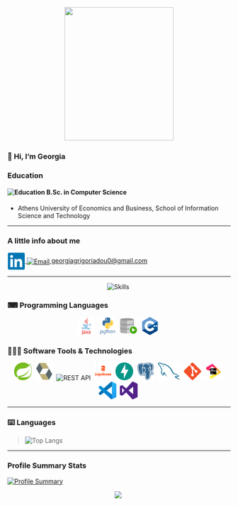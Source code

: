 <p align="center">
  <img width="70%" height="300" src="https://quotefancy.com/media/wallpaper/3840x2160/6360638-Albert-Einstein-Quote-You-never-fail-until-you-stop-trying.jpg">
</p>

### 👋 Hi, I’m Georgia

### Education
#### <img title="Education" alt="Education" style="width:25px;height:25px" src="https://cdn-icons-png.flaticon.com/128/6062/6062646.png"> B.Sc. in Computer Science
  - Athens University of Economics and Business, School of Information Science and Technology
    
 ---

### A little info about me
<p>
  <a href="https://www.linkedin.com/in/georgia-grigoriadou/">
  <img title="LinkedIn" alt="LinkedIn" style="width:40px;height:40px; vertical-align:middle;" src="https://github.com/devicons/devicon/blob/master/icons/linkedin/linkedin-original.svg">
  </a>
  <a href="mailto:georgiagrigoriadou0@gmail.com">
  <img title="Email" alt="Email" style="width:40px;height:40px; vertical-align:middle;" src="https://cdn-icons-png.flaticon.com/128/732/732200.png">
  <span>georgiagrigoriadou0@gmail.com</span>
  </a>
</p>

---

<div align='center'>
   <img src="https://user-images.githubusercontent.com/74038190/212284087-bbe7e430-757e-4901-90bf-4cd2ce3e1852.gif" title="Skills" alt="Skills" width="60" height="60"/>&nbsp;
</div>


### ⌨ Programming Languages
<div align='center'>
   <img src="https://github.com/devicons/devicon/blob/master/icons/java/java-original-wordmark.svg" title="Java" alt="Java" width="40" height="40"/>&nbsp;
   <img src="https://github.com/devicons/devicon/blob/master/icons/python/python-original-wordmark.svg" title="Python" alt="Python" width="40" height="40"/>&nbsp;
   <img src="https://github.com/devicons/devicon/blob/master/icons/sqldeveloper/sqldeveloper-original.svg" title="SQL" alt="SQL" width="40" height="40"/>&nbsp;
   <img src="https://github.com/devicons/devicon/blob/master/icons/cplusplus/cplusplus-original.svg" title="C++" alt="C++" width="40" height="40"/>&nbsp;
</div>



### 👨🏻‍💻 Software Tools & Technologies
<div align='center'>
  <img src="https://github.com/devicons/devicon/blob/master/icons/spring/spring-original.svg" title="Spring Boot" alt="Spring Boot" width="40" height="40"/>&nbsp;
  <img src="https://github.com/devicons/devicon/blob/master/icons/hibernate/hibernate-original.svg" title="Hibernate" alt="Hibernate" width="40" height="40"/>&nbsp;
  <img src="https://media.licdn.com/dms/image/D4D12AQEeNNHq05k7MA/article-cover_image-shrink_720_1280/0/1687786979245?e=2147483647&v=beta&t=AVc2G-hvHNjTMklQtEt6qlby2l79Bf5dBBkUB5DBRe0" title="REST API" alt="REST API" width="40" height="40"/>&nbsp;
  <img src="https://github.com/devicons/devicon/blob/master/icons/liquibase/liquibase-original-wordmark.svg" title="Liquibase" alt="Liquibase" width="40" height="40"/>&nbsp;
  <img src="https://github.com/devicons/devicon/blob/master/icons/fastapi/fastapi-plain.svg" title="FastAPI" alt="FastAPI" width="40" height="40"/>&nbsp;
  <img src="https://github.com/devicons/devicon/blob/master/icons/postgresql/postgresql-plain.svg" title="PostgreSQL" alt="PostgreSQL" width="40" height="40"/>&nbsp;
  <img src="https://github.com/devicons/devicon/blob/master/icons/mysql/mysql-original.svg" title="MySQL" alt="MySQL" width="50" height="40"/>&nbsp;
  <img src="https://github.com/devicons/devicon/blob/master/icons/git/git-plain.svg" title="Git" alt="Git" width="40" height="40"/>&nbsp;
  <img src="https://github.com/devicons/devicon/blob/master/icons/jetbrains/jetbrains-original.svg" title="JetBrains" alt="JetBrains" width="40" height="40"/>&nbsp;
  <img src="https://github.com/devicons/devicon/blob/master/icons/vscode/vscode-original.svg" title="VS Code" alt="VS Code" width="40" height="40"/>&nbsp;
  <img src="https://github.com/devicons/devicon/blob/master/icons/visualstudio/visualstudio-plain.svg" title="Visual Studio" alt="Visual Studio" width="40" height="40"/>&nbsp;
</div>

---

### ⌨️ Languages
   > ![Top Langs](https://github-readme-stats.vercel.app/api/top-langs/?username=GeorgiaGrigoriadou&layout=compact&theme=algolia&border_radius=20&text_color=9ECCE3&bg_color=1e1e2e)

---

### Profile Summary Stats
  [![Profile Summary](https://img.shields.io/badge/Profile%20Summary-Click%20Here-brightgreen)](https://profile-summary-for-github.com/user/GeorgiaGrigoriadou)

<div align='center'>
   <img src="https://user-images.githubusercontent.com/74038190/212284136-03988914-d899-44b4-b1d9-4eeccf656e44.gif" title=" " alt=" " width="600" height="200"/>&nbsp;
</div>
